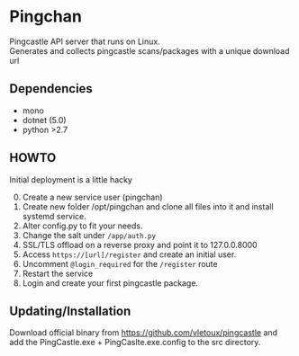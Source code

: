 # Pingchan

Pingcastle API server that runs on Linux.  
Generates and collects pingcastle scans/packages with a unique download url

## Dependencies

* mono
* dotnet (5.0)
* python >2.7


## HOWTO

Initial deployment is a little hacky 

0. Create a new service user (pingchan) 
1. Create new folder /opt/pingchan and clone all files into it and install systemd service.
2. Alter config.py to fit your needs.
3. Change the salt under ``/app/auth.py``
4. SSL/TLS offload on a reverse proxy and point it to 127.0.0.8000
5. Access ``https://[url]/register`` and create an initial user. 
6. Uncomment ``@login_required`` for the ``/register`` route
7. Restart the service
8. Login and create your first pingcastle package.


## Updating/Installation

Download official binary from https://github.com/vletoux/pingcastle and add the PingCastle.exe + PingCaslte.exe.config to the src directory.
